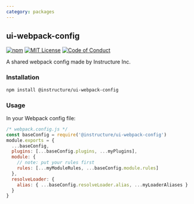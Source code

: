 ```yaml
---
category: packages
---
```


## ui-webpack-config

[![npm][npm]][npm-url]
[![MIT License][license-badge]][license]
[![Code of Conduct][coc-badge]][coc]

A shared webpack config made by Instructure Inc.

### Installation

```sh
npm install @instructure/ui-webpack-config
```

### Usage

In your Webpack config file:

```js
/* webpack.config.js */
const baseConfig = require('@instructure/ui-webpack-config')
module.exports = {
  ...baseConfig,
  plugins: [...baseConfig.plugins, ...myPlugins],
  module: {
    // note: put your rules first
    rules: [...myModuleRules, ...baseConfig.module.rules]
  },
  resolveLoader: {
    alias: { ...baseConfig.resolveLoader.alias, ...myLoaderAliases }
  }
}
```

[npm]: https://img.shields.io/npm/v/@instructure/ui-webpack-config.svg
[npm-url]: https://npmjs.com/package/@instructure/ui-webpack-config
[license-badge]: https://img.shields.io/npm/l/instructure-ui.svg?style=flat-square
[license]: https://github.com/instructure/instructure-ui/blob/master/LICENSE
[coc-badge]: https://img.shields.io/badge/code%20of-conduct-ff69b4.svg?style=flat-square
[coc]: https://github.com/instructure/instructure-ui/blob/master/CODE_OF_CONDUCT.md
